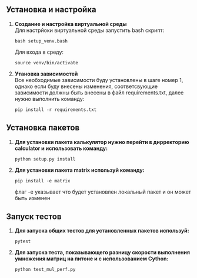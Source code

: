 ## Установка и настройка

1. **Создание и настройка виртуальной среды**  
   Для настрйоки виртуальной среды запустить bash скрипт:
   ```
   bash setup_venv.bash
   ```
   Для входа в среду:
   ```
   source venv/bin/activate
   ```

2. **Утановка зависимостей**  
   Все необходимые зависимости буду установлены в шаге номер 1, однако если буду внесены изменения, соответсвующие зависимости должны быть внесены в файл requirements.txt, далее нужно выполнить команду:
   ```
   pip install -r requirements.txt
   ```

## Установка пакетов
1. **Для установки пакета калькулятор нужно перейти в дирректорию calculator и использовать команду:**
    ```
    python setup.py install
    ```
2. **Для установки пакета matrix используй команду:**
    ```
    pip install -e matrix
    ```
    флаг -e указывает что будет установлен локальный пакет и он может быть изменен


## Запуск тестов

1.  **Для запуска общих тестов для установленных пакетов используй:**
    ```
    pytest
    ```
2.  **Для запуска теста, показывающего разницу скорости выполнения умножения матриц на питоне и с использованием Cython:**
    ```
    python test_mul_perf.py
    ```
